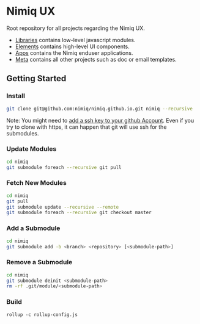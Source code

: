 # Nimiq UX

Root repository for all projects regarding the Nimiq UX. 

- [Libraries](/libraries) contains low-level javascript modules.
- [Elements](/elements) contains high-level UI components.
- [Apps](/apps) contains the Nimiq enduser applications.
- [Meta](/meta) contains all other projects such as doc or email templates.


## Getting Started

### Install
```bash
git clone git@github.com:nimiq/nimiq.github.io.git nimiq --recursive
```

Note: You might need to [add a ssh key to your github Account](https://help.github.com/articles/adding-a-new-ssh-key-to-your-github-account/). Even if you try to clone with https, it can happen that git will use ssh for the submodules.

### Update Modules
```bash
cd nimiq
git submodule foreach --recursive git pull
```

### Fetch New Modules
```bash
cd nimiq
git pull
git submodule update --recursive --remote
git submodule foreach --recursive git checkout master
```

### Add a Submodule
```bash
cd nimiq
git submodule add -b <branch> <repository> [<submodule-path>]
```

### Remove a Submodule
```bash
cd nimiq
git submodule deinit <submodule-path>    
rm -rf .git/module/<submodule-path>
``` 


### Build 
```
rollup -c rollup-config.js
```
